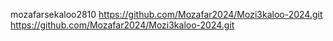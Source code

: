 mozafarsekaloo2810
https://github.com/Mozafar2024/Mozi3kaloo-2024.git
https://github.com/Mozafar2024/Mozi3kaloo-2024.git
